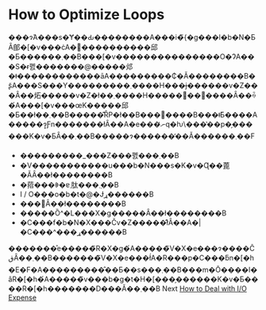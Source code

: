 # How to Optimize Loops
[//]: # (Version:1.0.0)
���ɂ́A���s�Ɏ��Ԃ��������A���i�̃{�g���l�b�N�ƂȂ郋�[�v���ċA�֐����������邱�Ƃ������܂��B���[�v���������������O�ɁA���S�ɍ폜�������@�����邩�ǂ������������āA���������₵�Ă��������B�ʂ̃A���S���Y���������܂����H���ɉ������v�Z���Ȃ��炻�����v�Z�ł��܂����H�����􂪌������Ȃ��ꍇ�́A���[�v���œK�����邱�Ƃ��ł��܂��B�����͊ȒP�ł��B���𓮂����B���ǂ̂Ƃ����A�����ɂ͓Ƒn�������łȂ��A�e���ނ̒q�ƕ\���̔��p�̗������K�v�ƂȂ��܂��B�����ɂ������̒��Ă������܂��F

- ���������_���Z���폜���܂��B
- �V�����������u���b�N���s�K�v�Ɋ��蓖�ĂȂ��ł��������B
- �萔���ꏏ�ɐ܂肽���݂܂��B
- I / O���o�b�t�@�Ɉړ������B
- ���􂵂Ȃ��ł��������B
- �����Ȍ^�L���X�g�����Ȃ��ł��������B
- �C���f�b�N�X���Čv�Z�����̂ł͂Ȃ��A�|�C���^���ړ������B

�������̊e�����̃R�X�g�́A�����̃V�X�e���ɂ����ĈقȂ��܂��B�������̃V�X�e���ł́A�R���p�C���ƃn�[�h�E�F�A���������̂��Ƃ��s���܂��B���m�Ō����I�ȃR�[�h�́A�����̃v���b�g�t�H�[���̗������K�v�Ƃ����R�[�h�������D���Ă��܂��B
Next [How to Deal with I/O Expense](08-How%20to%20Deal%20with%20IO%20Expense.md)
